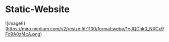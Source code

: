 # Static-Website
![image!!] (https://miro.medium.com/v2/resize:fit:1100/format:webp/1*JQChk0_NXCx9Fo9A0zf4cA.png)
